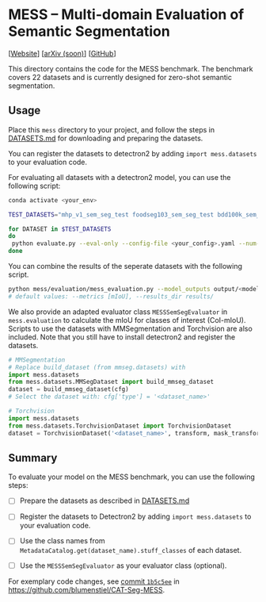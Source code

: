 # MESS – Multi-domain Evaluation of Semantic Segmentation

[[Website](https://blumenstiel.github.io/mess-benchmark/)] [[arXiv (soon)](https://arxiv.org/)] [[GitHub](https://github.com/blumenstiel/MESS)]

This directory contains the code for the MESS benchmark. The benchmark covers 22 datasets and is currently designed for zero-shot semantic segmentation.

## Usage

Place this `mess` directory to your project, and follow the steps in [DATASETS.md](DATASETS.md) for downloading and preparing the datasets.

You can register the datasets to detectron2 by adding `import mess.datasets` to your evaluation code.

For evaluating all datasets with a detectron2 model, you can use the following script:
```sh
conda activate <your_env>

TEST_DATASETS="mhp_v1_sem_seg_test foodseg103_sem_seg_test bdd100k_sem_seg_val dark_zurich_sem_seg_val atlantis_sem_seg_test dram_sem_seg_test isaid_sem_seg_val isprs_potsdam_sem_seg_test_irrg worldfloods_sem_seg_test_irrg floodnet_sem_seg_test uavid_sem_seg_val kvasir_instrument_sem_seg_test chase_db1_sem_seg_test cryonuseg_sem_seg_test paxray_sem_seg_test_lungs paxray_sem_seg_test_bones paxray_sem_seg_test_mediastinum paxray_sem_seg_test_diaphragm corrosion_cs_sem_seg_test deepcrack_sem_seg_test pst900_sem_seg_test zerowaste_sem_seg_test suim_sem_seg_test cub_200_sem_seg_test cwfid_sem_seg_test"

for DATASET in $TEST_DATASETS
do
 python evaluate.py --eval-only --config-file <your_config>.yaml --num-gpus 1 OUTPUT_DIR output/$DATASET DATASETS.TEST \(\"$DATASET\",\)
done
```

You can combine the results of the seperate datasets with the following script.
```sh
python mess/evaluation/mess_evaluation.py --model_outputs output/<model_name> output/<model2_name> <...>
# default values: --metrics [mIoU], --results_dir results/
```

We also provide an adapted evaluator class `MESSSemSegEvaluator` in `mess.evaluation` to calculate the mIoU for classes of interest (CoI-mIoU). Scripts to use the datasets with MMSegmentation and Torchvision are also included. Note that you still have to install detectron2 and register the datasets.

```python
# MMSegmentation 
# Replace build_dataset (from mmseg.datasets) with
import mess.datasets
from mess.datasets.MMSegDataset import build_mmseg_dataset
dataset = build_mmseg_dataset(cfg)
# Select the dataset with: cfg['type'] = '<dataset_name>'

# Torchvision
import mess.datasets
from mess.datasets.TorchvisionDataset import TorchvisionDataset
dataset = TorchvisionDataset('<dataset_name>', transform, mask_transform)
```

## Summary

To evaluate your model on the MESS benchmark, you can use the following steps:

- [ ] Prepare the datasets as described in [DATASETS.md](DATASETS.md)

- [ ] Register the datasets to Detectron2 by adding `import mess.datasets` to your evaluation code.

- [ ] Use the class names from `MetadataCatalog.get(dataset_name).stuff_classes` of each dataset.

- [ ] Use the `MESSSemSegEvaluator` as your evaluator class (optional).

For exemplary code changes, see [commit `1b5c5ee`](https://github.com/blumenstiel/CAT-Seg-MESS/commit/1b5c5ee103b60cc98af316f554c2a945a78856ca#diff-f4cc0633616b54356e2812aed5ce92d444e6d7c06673799b517fe6f74920a584) in <https://github.com/blumenstiel/CAT-Seg-MESS>. 